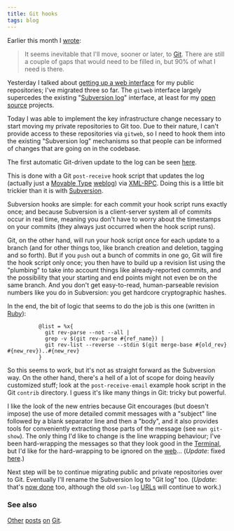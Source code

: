 ```yaml
---
title: Git hooks
tags: blog
---
```


Earlier this month I [wrote](http://www.wincent.com/a/about/wincent/weblog/archives/2007/07/musings_on_subv.php):

> It seems inevitable that I'll move, sooner or later, to [Git](http://www.wincent.com/wiki/Git). There are still a couple of gaps that would need to be filled in, but 90% of what I need is there.

Yesterday I talked about [getting up a web interface](http://www.wincent.com/a/about/wincent/weblog/archives/2007/07/git_notes.php) for my public repositories; I've migrated three so far. The `gitweb` interface largely supercedes the existing "[Subversion log](http://www.wincent.com/a/about/wincent/weblog/svn-log/archives/)" interface, at least for my [open source](http://www.wincent.com/wiki/open%20source) projects.

Today I was able to implement the key infrastructure change necessary to start moving my private repositories to Git too. Due to their nature, I can't provide access to these repositories via `gitweb`, so I need to hook them into the existing "Subversion log" mechanisms so that people can be informed of changes that are going on in the codebase.

The first automatic Git-driven update to the log can be seen [here](http://www.wincent.com/a/about/wincent/weblog/svn-log/archives/2007/07/initial_import_snippets_4cfa16.php).

This is done with a Git `post-receive` hook script that updates the log (actually just a [Movable Type](http://www.wincent.com/wiki/Movable%20Type) [weblog](http://www.wincent.com/wiki/weblog)) via [XML-RPC](http://www.wincent.com/wiki/XML-RPC). Doing this is a little bit trickier than it is with [Subversion](http://www.wincent.com/wiki/Subversion).

Subversion hooks are simple: for each commit your hook script runs exactly once; and because Subversion is a client-server system all of commits occur in real time, meaning you don't have to worry about the timestamps on your commits (they always just occurred when the hook script runs).

Git, on the other hand, will run your hook script once for each update to a branch (and for other things too, like branch creation and deletion, tagging and so forth). But if you `push` out a bunch of commits in one go, Git will fire the hook script only once; you then have to build up a revision list using the "plumbing" to take into account things like already-reported commits, and the possibility that your starting and end points might not even be on the same branch. And you don't get easy-to-read, human-parseable revision numbers like you do in Subversion: you get hardcore cryptographic hashes.

In the end, the bit of logic that seems to do the job is this one (written in [Ruby](http://www.wincent.com/wiki/Ruby)):

              @list = %x{
                git rev-parse --not --all |
                grep -v $(git rev-parse #{ref_name}) |
                git rev-list --reverse --stdin $(git merge-base #{old_rev} #{new_rev})..#{new_rev}
              }

So this seems to work, but it's not as straight forward as the Subversion way. On the other hand, there's a hell of a lot of scope for doing heavily customized stuff; look at the `post-receive-email` example hook script in the Git `contrib` directory. I guess it's like many things in Git: tricky but powerful.

I like the look of the new entries because Git encourages (but doesn't impose) the use of more detailed commit messages with a "subject" line followed by a blank separator line and then a "body", and it also provides tools for conveniently extracting those parts of the message (see `man git-show`). The only thing I'd like to change is the line wrapping behaviour; I've been hard-wrapping the messages so that they look good in the [Terminal](http://www.wincent.com/wiki/Terminal), but I'd like for the hard-wrapping to be ignored on the [web](http://www.wincent.com/wiki/web)... (_Update_: fixed [here](http://www.wincent.com/a/about/wincent/weblog/svn-log/archives/2007/07/softwrapping_of_commit_message.php).)

Next step will be to continue migrating public and private repositories over to Git. Eventually I'll rename the Subversion log to "Git log" too. (_Update_: that's [now done](http://www.wincent.com/a/about/wincent/weblog/svn-log/archives/) too, although the old `svn-log` [URLs](http://www.wincent.com/wiki/URLs) will continue to work.)

### See also

[Other](http://www.wincent.com/a/about/wincent/weblog/archives/2007/07/git_notes.php) [posts](http://www.wincent.com/a/about/wincent/weblog/archives/2007/07/a_look_back_bra.php) [on](http://www.wincent.com/a/about/wincent/weblog/archives/2007/07/git_changes.php) [Git](http://www.wincent.com/a/about/wincent/weblog/archives/2007/07/musings_on_subv.php).
